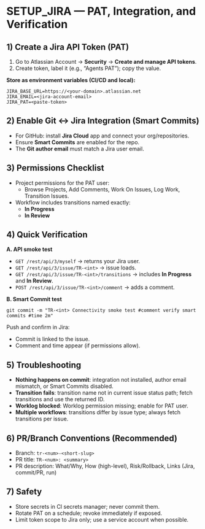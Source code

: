 # SETUP_JIRA — PAT, Integration, and Verification

## 1) Create a Jira API Token (PAT)
1. Go to Atlassian Account → **Security** → **Create and manage API tokens**.
2. Create token, label it (e.g., “Agents PAT”); copy the value.

**Store as environment variables (CI/CD and local):**
    
    JIRA_BASE_URL=https://<your-domain>.atlassian.net
    JIRA_EMAIL=<jira-account-email>
    JIRA_PAT=<paste-token>

## 2) Enable Git ↔ Jira Integration (Smart Commits)
- For GitHub: install **Jira Cloud** app and connect your org/repositories.
- Ensure **Smart Commits** are enabled for the repo.
- The **Git author email** must match a Jira user email.

## 3) Permissions Checklist
- Project permissions for the PAT user:
  - Browse Projects, Add Comments, Work On Issues, Log Work, Transition Issues.
- Workflow includes transitions named exactly:
  - **In Progress**
  - **In Review**

## 4) Quick Verification
**A. API smoke test**

- `GET /rest/api/3/myself` → returns your Jira user.
- `GET /rest/api/3/issue/TR-<int>` → issue loads.
- `GET /rest/api/3/issue/TR-<int>/transitions` → includes **In Progress** and **In Review**.
- `POST /rest/api/3/issue/TR-<int>/comment` → adds a comment.

**B. Smart Commit test**

    git commit -m "TR-<int> Connectivity smoke test #comment verify smart commits #time 2m"

Push and confirm in Jira:
- Commit is linked to the issue.
- Comment and time appear (if permissions allow).

## 5) Troubleshooting
- **Nothing happens on commit**: integration not installed, author email mismatch, or Smart Commits disabled.
- **Transition fails**: transition name not in current issue status path; fetch transitions and use the returned ID.
- **Worklog blocked**: Worklog permission missing; enable for PAT user.
- **Multiple workflows**: transitions differ by issue type; always fetch transitions per issue.

## 6) PR/Branch Conventions (Recommended)
- Branch: `tr-<num>-<short-slug>`
- PR title: `TR-<num>: <summary>`
- PR description: What/Why, How (high-level), Risk/Rollback, Links (Jira, commit/PR, run)

## 7) Safety
- Store secrets in CI secrets manager; never commit them.
- Rotate PAT on a schedule; revoke immediately if exposed.
- Limit token scope to Jira only; use a service account when possible.
